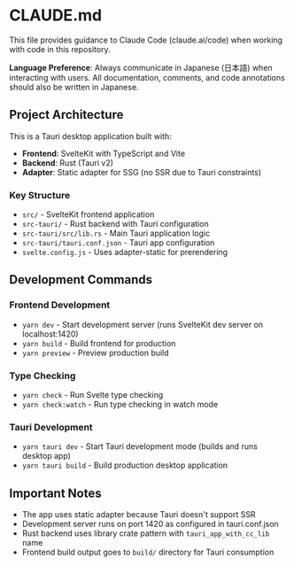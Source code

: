 # CLAUDE.md

This file provides guidance to Claude Code (claude.ai/code) when working with code in this repository.

**Language Preference**: Always communicate in Japanese (日本語) when interacting with users. All documentation, comments, and code annotations should also be written in Japanese.

## Project Architecture

This is a Tauri desktop application built with:
- **Frontend**: SvelteKit with TypeScript and Vite
- **Backend**: Rust (Tauri v2)
- **Adapter**: Static adapter for SSG (no SSR due to Tauri constraints)

### Key Structure
- `src/` - SvelteKit frontend application
- `src-tauri/` - Rust backend with Tauri configuration
- `src-tauri/src/lib.rs` - Main Tauri application logic
- `src-tauri/tauri.conf.json` - Tauri app configuration
- `svelte.config.js` - Uses adapter-static for prerendering

## Development Commands

### Frontend Development
- `yarn dev` - Start development server (runs SvelteKit dev server on localhost:1420)
- `yarn build` - Build frontend for production
- `yarn preview` - Preview production build

### Type Checking
- `yarn check` - Run Svelte type checking
- `yarn check:watch` - Run type checking in watch mode

### Tauri Development
- `yarn tauri dev` - Start Tauri development mode (builds and runs desktop app)
- `yarn tauri build` - Build production desktop application

## Important Notes

- The app uses static adapter because Tauri doesn't support SSR
- Development server runs on port 1420 as configured in tauri.conf.json
- Rust backend uses library crate pattern with `tauri_app_with_cc_lib` name
- Frontend build output goes to `build/` directory for Tauri consumption